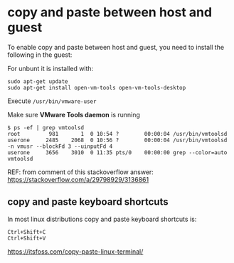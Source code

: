 # copy and paste between host and guest



To enable copy and paste between host and guest, you need to install  the following in the guest:

For unbunt it is installed with:

```
sudo apt-get update
sudo apt-get install open-vm-tools open-vm-tools-desktop
```

Execute `/usr/bin/vmware-user`

Make sure **VMware Tools daemon** is running

```
$ ps -ef | grep vmtoolsd
root         981       1  0 10:54 ?        00:00:04 /usr/bin/vmtoolsd
userone     2485    2068  0 10:56 ?        00:00:04 /usr/bin/vmtoolsd -n vmusr --blockFd 3 --uinputFd 4
userone     3656    3010  0 11:35 pts/0    00:00:00 grep --color=auto vmtoolsd
```

REF: from comment of this stackoverflow answer: https://stackoverflow.com/a/29798929/3136861



## copy and paste keyboard shortcuts 

In most linux distributions copy and paste keyboard shortcuts is:

```
Ctrl+Shift+C   
Ctrl+Shift+V
```

https://itsfoss.com/copy-paste-linux-terminal/